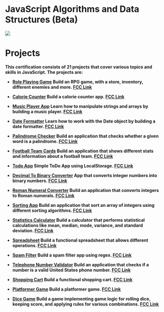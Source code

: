 # JavaScript Algorithms and Data Structures (Beta)

<img align='center' src='https://upload.wikimedia.org/wikipedia/commons/3/39/FreeCodeCamp_logo.png' />

<br/>

# Projects
<strong>
This certification consists of 21 projects that cover various topics and skills in JavaScript. The projects are:

- [Role Playing Game](./roleplay-game/]) Build an RPG game, with a store, inventory, different enemies and more. [FCC Link](https://www.freecodecamp.org/learn/javascript-algorithms-and-data-structures-v8/#learn-basic-javascript-by-building-a-role-playing-game)

- [Calorie Counter](./calorie-counter/]) Build a calorie counter app. [FCC Link](https://www.freecodecamp.org/learn/javascript-algorithms-and-data-structures-v8/#learn-form-validation-by-building-a-calorie-counter)

- [Music Player App](./music-player/]) Learn how to manipulate strings and arrays by building a music player. [FCC Link](https://www.freecodecamp.org/learn/javascript-algorithms-and-data-structures-v8/#learn-basic-string-and-array-methods-by-building-a-music-player)

- [Date Formatter](./date-formatter/]) Learn how to work with the Date object by building a date formatter. [FCC Link](https://www.freecodecamp.org/learn/javascript-algorithms-and-data-structures-v8/#learn-the-date-object-by-building-a-date-formatter)

- [Palindrome Checker](./[C]%20palindrome-checker/]) Build an application that checks whether a given word is a palindrome. [FCC Link](https://www.freecodecamp.org/learn/javascript-algorithms-and-data-structures-v8/#build-a-palindrome-checker-project)

- [Football Team Cards](./football-team-cards/]) Build an application that shows different stats and information about a football team. [FCC Link](https://www.freecodecamp.org/learn/javascript-algorithms-and-data-structures-v8/#learn-modern-javascript-methods-by-building-football-team-cards)

- [Todo App](./football-team-cards/]) Simple ToDo App using LocalStorage. [FCC Link](https://www.freecodecamp.org/learn/javascript-algorithms-and-data-structures-v8/#learn-localstorage-by-building-a-todo-app)

- [Decimal To Binary Converter](./binary-converter/]) App that converts integer numbers into binary numbers. [FCC Link](https://www.freecodecamp.org/learn/javascript-algorithms-and-data-structures-v8/#learn-recursion-by-building-a-decimal-to-binary-converter)

- [Roman Numeral Converter](./[C]%20roman-converter/]]) Build an application that converts integers to Roman numerals. [FCC Link](https://www.freecodecamp.org/learn/javascript-algorithms-and-data-structures-v8/#build-a-roman-numeral-converter-project)

- [Sorting App](./number-sorter/]]) Build an application that sort an array of integers using different sorting algorithms. [FCC Link](https://www.freecodecamp.org/learn/javascript-algorithms-and-data-structures-v8/#learn-basic-algorithmic-thinking-by-building-a-number-sorter)

- [Statistics Calculator](./statistics-calculator/]]) Build a calculator that performs statistical calculations like mean, median, mode, variance, and standard deviation. [FCC Link](https://www.freecodecamp.org/learn/javascript-algorithms-and-data-structures-v8/#learn-advanced-array-methods-by-building-a-statistics-calculator)

- [Spreadsheet](./spreadsheet/]]) Build a functional spreadsheet that allows different operations. [FCC Link](https://www.freecodecamp.org/learn/javascript-algorithms-and-data-structures-v8/#learn-functional-programming-by-building-a-spreadsheet)

- [Spam Filter](./spam-filter/]]) Build a spam filter app using regex. [FCC Link](https://www.freecodecamp.org/learn/javascript-algorithms-and-data-structures-v8/#learn-regular-expressions-by-building-a-spam-filter)

- [Telephone Number Validator](./[C]%20telephone-number-validator/]]]) Build an application that checks if a number is a valid United States phone number. [FCC Link](https://www.freecodecamp.org/learn/javascript-algorithms-and-data-structures-v8/#build-a-telephone-number-validator-project)

- [Shopping Cart](./shopping-cart/) Build a functional shopping cart. [FCC Link](https://www.freecodecamp.org/learn/javascript-algorithms-and-data-structures-v8/#learn-basic-oop-by-building-a-shopping-cart)

- [Platformer Game](./platformer-game/) Build a platformer game. [FCC Link](https://www.freecodecamp.org/learn/javascript-algorithms-and-data-structures-v8/#learn-intermediate-oop-by-building-a-platformer-game)

- [Dice Game](./dice-game/) Build a game implementing game logic for rolling dice, keeping score, and applying rules for various combinations. [FCC Link](https://www.freecodecamp.org/learn/javascript-algorithms-and-data-structures-v8/#learn-intermediate-algorithmic-thinking-by-building-a-dice-game)

<!-- 
- Cash Register: Build a cash register web app.

- Pokémon Search App: Build a Pokémon search app using an API.

- Telephone Number Validator: Build an application that checks if a number is a valid United States phone number.

- Form Validation: Learn how to validate user input in a web form. -->


</strong>
